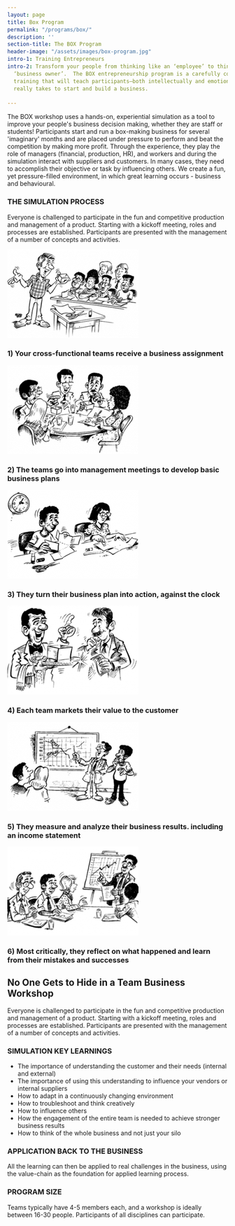 ```yaml
---
layout: page
title: Box Program
permalink: "/programs/box/"
description: ''
section-title: The BOX Program
header-image: "/assets/images/box-program.jpg"
intro-1: Training Entrepreneurs
intro-2: Transform your people from thinking like an ‘employee’ to thinking like a
  ‘business owner’.  The BOX entrepreneurship program is a carefully constructed entrepreneurship
  training that will teach participants–both intellectually and emotionally–what it
  really takes to start and build a business.

---
```

The BOX workshop uses a hands-on, experiential simulation as a tool to improve your people's business decision making, whether they are staff or students! Participants start and run a box-making business for several 'imaginary' months and are placed under pressure to perform and beat the competition by making more profit. Through the experience, they play the role of managers (financial, production, HR), and workers and during the simulation interact with suppliers and customers.  In many cases, they need to accomplish their objective or task by influencing others. We create a fun, yet pressure-filled environment, in which great learning occurs - business and behavioural.

### **THE SIMULATION PROCESS**

Everyone is challenged to participate in the fun and competitive production and management of a product. Starting with a kickoff meeting, roles and processes are established. Participants are presented with the management of a number of concepts and activities.

![box program step 1](/assets/images/box-1.png "BOX Program Step 1")

### 1) Your cross-functional teams receive a business assignment

![box program step 2](/assets/images/box-2.png "BOX Program Step 2")

### 2) The teams go into management meetings to develop basic business plans

![box program step 3](/assets/images/box-3.png "BOX Program Step 3")

### 3) They turn their business plan into action, against the clock

![box program step 4](/assets/images/box-4.png "BOX Program Step 4")

### 4) Each team markets their value to the customer

![box program step 5](/assets/images/box-5.png "BOX Program Step 5")

### 5) They measure and analyze their business results. including an income statement

![box program step 6](/assets/images/box-6.png "BOX Program Step 6")

### 6) Most critically, they reflect on what happened and learn from their mistakes and successes

## No One Gets to Hide in a Team Business Workshop

Everyone is challenged to participate in the fun and competitive production and management of a product. Starting with a kickoff meeting, roles and processes are established. Participants are presented with the management of a number of concepts and activities.

### SIMULATION KEY LEARNINGS

* The importance of understanding the customer and their needs (internal and external)
* The importance of using this understanding to influence your vendors or internal suppliers
* How to adapt in a continuously changing environment
* How to troubleshoot and think creatively
* How to influence others
* How the engagement of the entire team is needed to achieve stronger business results
* How to think of the whole business and not just your silo

### APPLICATION BACK TO THE BUSINESS

All the learning can then be applied to real challenges in the business, using the value-chain as the foundation for applied learning process.

### PROGRAM SIZE

Teams typically have 4-5 members each, and a workshop is ideally between 16-30 people. Participants of all disciplines can participate.